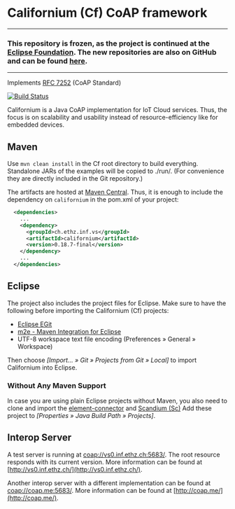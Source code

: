 Californium (Cf) CoAP framework
===============================

---
### This repository is frozen, as the project is continued at the [Eclipse Foundation](http://www.eclipse.org/californium). The new repositories are also on GitHub and can be found [here](https://github.com/eclipse/?query=californium).
---

Implements [RFC 7252](http://tools.ietf.org/html/rfc7252) (CoAP Standard)

[![Build Status](https://api.travis-ci.org/mkovatsc/Californium.png?branch=coap-18)](https://travis-ci.org/mkovatsc/Californium)

Californium is a Java CoAP implementation for IoT Cloud services. Thus, the focus
is on scalability and usability instead of resource-efficiency like for embedded
devices.

Maven
-----

Use `mvn clean install` in the Cf root directory to build everything.
Standalone JARs of the examples will be copied to ./run/.
(For convenience they are directly included in the Git repository.)

The artifacts are hosted at [Maven Central](http://search.maven.org/#search|ga|1|ch.ethz.inf.vs).
Thus, it is enough to include the dependency on `californium` in the pom.xml of your project:

```xml
  <dependencies>
    ...
    <dependency>
      <groupId>ch.ethz.inf.vs</groupId>
      <artifactId>californium</artifactId>
      <version>0.18.7-final</version>
    </dependency>
    ...
  </dependencies>
```

Eclipse
-------

The project also includes the project files for Eclipse. Make sure to have the
following before importing the Californium (Cf) projects:

* [Eclipse EGit](http://www.eclipse.org/egit/)
* [m2e - Maven Integration for Eclipse](http://www.eclipse.org/m2e/)
* UTF-8 workspace text file encoding (Preferences &raquo; General &raquo; Workspace)

Then choose *[Import... &raquo; Git &raquo; Projects from Git &raquo; Local]*
to import Californium into Eclipse.

### Without Any Maven Support

In case you are using plain Eclipse projects without Maven, you also need to
clone and import the [element-connector](https://github.com/mkovatsc/element-connector)
and [Scandium (Sc)](https://github.com/mkovatsc/Scandium)
Add these project to *[Properties &raquo; Java Build Path &raquo; Projects]*.

Interop Server
--------------

A test server is running at [coap://vs0.inf.ethz.ch:5683/](coap://vs0.inf.ethz.ch:5683/).
The root resource responds with its current version. More information
can be found at [http://vs0.inf.ethz.ch/](http://vs0.inf.ethz.ch/).

Another interop server with a different implementation can be found at
[coap://coap.me:5683/](coap://coap.me:5683/).
More information
can be found at [http://coap.me/](http://coap.me/).
